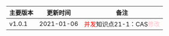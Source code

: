 <!--
 * @Author: your name
 * @Date: 2021-01-06 10:47:16
 * @LastEditTime: 2021-01-06 14:42:19
 * @LastEditors: Please set LastEditors
 * @Description: In User Settings Edit
 * @FilePath: \Java-Point\docs\4.interview\11.更新记录.md
-->
| 主要版本 | 更新时间       | 备注             |
| ---- | ---------- | -------------- |
| v1.0.1 | 2021-01-06 | <font color=red>并发</font>知识点21-1：CAS<font color=pink>修改</font><br>|
